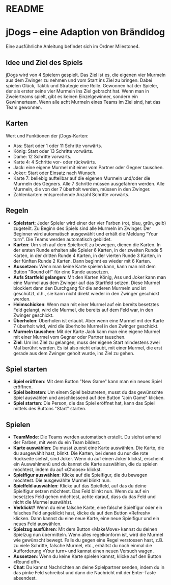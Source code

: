 # README
# jDogs – eine Adaption von Brändidog

Eine ausführliche Anleitung befindet sich im Ordner Milestone4.

## Idee und Ziel des Spiels
jDogs wird von 4 Spielern gespielt. 
Das Ziel ist es, die eigenen vier Murmeln aus dem Zwinger zu nehmen und vom Start ins Ziel zu bringen. Dabei spielen Glück, Taktik und Strategie eine Rolle. 
Gewonnen hat der Spieler, der als erster seine vier Murmeln ins Ziel gebracht hat. 
Wenn man in Zweierteams spielt, gibt es keinen Einzelgewinner, sondern ein Gewinnerteam. Wenn alle acht Murmeln eines Teams im Ziel sind, hat das Team gewonnen. 

## Karten
Wert und Funktionen der jDogs-Karten:
- Ass: Start oder 1 oder 11 Schritte vorwärts.
- König: Start oder 13 Schritte vorwärts.
- Dame: 12 Schritte vorwärts.
- Karte 4: 4 Schritte vor- oder rückwärts.
- Jack: eine eigene Murmel mit einer vom Partner oder Gegner tauschen.
- Joker: Start oder Einsatz nach Wunsch.
- Karte 7: beliebig aufteilbar auf die eigenen Murmeln und/oder die Murmeln des Gegners. Alle 7 Schritte müssen ausgefahren werden. Alle Murmeln, die von der 7 überholt werden, müssen in den Zwinger. 
- Zahlenkarten: entsprechende Anzahl Schritte vorwärts.


## Regeln  
- **Spielstart**: Jeder Spieler wird einer der vier Farben (rot, blau, grün, gelb) zugeteilt. Zu Beginn des Spiels sind alle Murmeln im Zwinger. Der Beginner wird automatisch ausgewählt und erhält die Meldung "Your turn". Die Teams werden automatisch gebildet. 
- **Karten**: Um sich auf dem Spielbrett zu bewegen, dienen die Karten. In der ersten Runde erhalten alle Spieler 6 Karten, in der zweiten Runde 5 Karten, in der dritten Runde 4 Karten, in der vierten Runde 3 Karten, in der fünften Runde 2 Karten. Dann beginnt es wieder mit 6 Karten. 
- **Aussetzen**: Wenn man keine Karte spielen kann, kann man mit dem Button "Round off" für eine Runde aussetzen.
- **Aufs Startfeld gelangen**: Mit den Karten König, Ass und Joker kann man eine Murmel aus dem Zwinger auf das Startfeld setzen. Diese Murmel blockiert dann den Durchgang für die anderen Murmeln und ist geschützt, d.h., sie kann nicht direkt wieder in den Zwinger geschickt werden.
- **Heimschicken**: Wenn man mit einer Murmel auf ein bereits besetztes Feld gelangt, wird die Murmel, die bereits auf dem Feld war, in den Zwinger geschickt. 
- **Überholen**: Überholen ist erlaubt. Aber wenn eine Murmel mit der Karte 7 überholt wird, wird die überholte Murmel in den Zwinger geschickt. 
- **Murmeln tauschen**: Mit der Karte Jack kann man eine eigene Murmel mit einer Murmel vom Gegner oder Partner tauschen. 
- **Ziel**: Um ins Ziel zu gelangen, muss der eigene Start mindestens zwei Mal berührt werden.  Es ist also nicht erlaubt, mit einer Murmel, die erst gerade aus dem Zwinger geholt wurde, ins Ziel zu gehen. 

## Spiel starten
- **Spiel eröffnen**: Mit dem Button "New Game" kann man ein neues Spiel eröffnen.
- **Spiel beitreten**: Um einem Spiel beizutreten, musst du das gewünschte Spiel auswählen und anschliessend auf den Button "Join Game" klicken.
- **Spiel starten**: Die Person, die das Spiel eröffnet hat, kann das Spiel mittels des Buttons "Start" starten. 

## Spielen
- **TeamMode**: Die Teams werden automatisch erstellt. Du siehst anhand der Farben, mit wem du ein Team bildest.
- **Karte auswählen**: Du musst zuerst eine Karte auswählen. Die Karte, die du ausgewählt hast, blinkt. Die Karten, bei denen du nur die rote Rückseite siehst, sind Joker. Wenn du auf einen Joker klickst, erscheint ein Auswahlmenü und du kannst die Karte auswählen, die du spielen möchtest, indem du auf «Choose» klickst.
- **Spielfigur auswählen**: Klicke auf die Spielfigur, die du bewegen möchtest. Die ausgewählte Murmel blinkt nun.
- **Spielfeld auswählen**: Klicke auf das Spielfeld, auf das du deine Spielfigur setzen möchtest. Das Feld blinkt nun. Wenn du auf ein besetztes Feld gehen möchtest, achte darauf, dass du das Feld und nicht die Murmel auswählst.
- **Verklickt?** Wenn du eine falsche Karte, eine falsche Spielfigur oder ein falsches Feld angeklickt hast, klicke du auf den Button «Refresh» klicken. Dann kannst du eine neue Karte, eine neue Spielfigur und ein neues Feld auswählen.
- **Spielzug ausführen**: Mit dem Button «MakeMove» kannst du deinen Spielzug nun übermitteln. Wenn alles regelkonform ist, wird die Murmel wie gewünscht bewegt. Falls du gegen eine Regel verstossen hast, z.B. zu viele Schritte, falsche Murmel, etc., erhältst du noch einmal die Aufforderung «Your turn» und kannst einen neuen Versuch wagen.
- **Aussetzen**: Wenn du keine Karte spielen kannst, klicke auf den Button «Round off».
- **Chat**: Du kannst Nachrichten an deine Spielpartner senden, indem du in das pinke Feld
schreibst und dann die Nachricht mit der Enter-Taste absendest.


